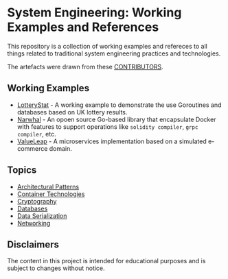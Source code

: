 # System Engineering: Working Examples and References

This repository is a collection of working examples and refereces to all things related to traditional system engineering practices and technologies.

The artefacts were drawn from these [CONTRIBUTORS](./CONTRIBUTORS).

## Working Examples

* [LotteryStat](https://github.com/paulwizviz/lotterystat) - A working example to demonstrate the use Goroutines and databases based on UK lottery results.
* [Narwhal](https://github.com/paulwizviz/narwhal) - An opoen source Go-based library that encapsulate Docker with features to support operations like `solidity compiler`, `grpc compiler`, etc.
* [ValueLeap](https://github.com/paulwizviz/valueleap) - A microservices implementation based on a simulated e-commerce domain.

## Topics

* [Architectural Patterns](https://github.com/paulwizviz/learn-architecture-pattern)
* [Container Technologies](./notes/container.md)
* [Cryptography](./notes/crypto.md)
* [Databases](./notes/databases.md)
* [Data Serialization](./notes/serialization.md)
* [Networking](./notes/networking.md)

## Disclaimers

The content in this project is intended for educational purposes and is subject to changes without notice.
